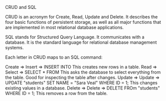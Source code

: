 CRUD and SQL

CRUD is an acronym for Create, Read, Update and Delete. It describes the four basic functions of persistent storage, as well as all major functions that are implemented in most relational database applications.

SQL stands for Structured Query Language. It communicates with a database. It is the standard language for relational database management systems.

Each letter in CRUD maps to an SQL command:

Create => Insert => INSERT INTO
This creates new rows in a table.
Read => Select => SELECT * FROM
This asks the database to select everything from the table. Good for inspecting the table after changes.
Update => Update => UPDATE "students" SET NAME = "Sara Veal" WHERE ID = 1;
This changes existing values in a database.
Delete => Delete => DELETE FROm "students" WHERE ID = 1;
This removes a row from the table.
